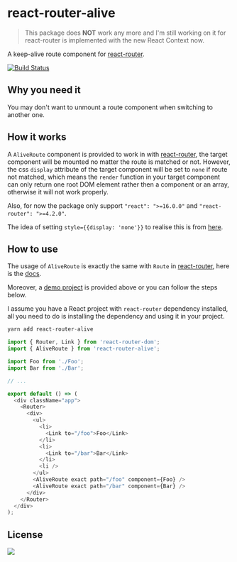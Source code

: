# react-router-alive

>This package does **NOT** work any more and I'm still working on it for react-router is implemented with the new React Context now.

A keep-alive route component for [react-router][1].

[![Build Status](https://travis-ci.org/oychao/react-router-alive.svg?branch=master)](https://travis-ci.org/oychao/react-router-alive)

## Why you need it

You may don't want to unmount a route component when switching to another one.

## How it works

A `AliveRoute` component is provided to work in with [react-router][1], the target component will be mounted no matter the route is matched or not. However, the css `display` attribute of the target component will be set to `none` if route not matched, which means the `render` function in your target component can only return one root DOM element rather then a component or an array, otherwise it will not work properly.

Also, for now the package only support `"react": ">=16.0.0"` and `"react-router": ">=4.2.0"`.

The idea of setting `style={{display: 'none'}}` to realise this is from [here][2].

## How to use

The usage of `AliveRoute` is exactly the same with `Route` in [react-router][1], here is the [docs][3].

Moreover, a [demo project][4] is provided above or you can follow the steps below.

I assume you have a React project with `react-router` dependency installed, all you need to do is installing the dependency and using it in your project.

```javascript
yarn add react-router-alive
```

```javascript
import { Router, Link } from 'react-router-dom';
import { AliveRoute } from 'react-router-alive';

import Foo from './Foo';
import Bar from './Bar';

// ...

export default () => (
  <div className="app">
    <Router>
      <div>
        <ul>
          <li>
            <Link to="/foo">Foo</Link>
          </li>
          <li>
            <Link to="/bar">Bar</Link>
          </li>
          <li />
        </ul>
        <AliveRoute exact path="/foo" component={Foo} />
        <AliveRoute exact path="/bar" component={Bar} />
      </div>
    </Router>
  </div>
);
```

## License

[![](http://www.wtfpl.net/wp-content/uploads/2012/12/wtfpl-badge-4.png)](http://www.wtfpl.net/)

[1]: https://github.com/ReactTraining/react-router
[2]: https://github.com/facebook/react/issues/12039#issuecomment-359801971
[3]: https://reacttraining.com/react-router/web/api/Route
[4]: https://github.com/oychao/react-router-alive/tree/master/demo
